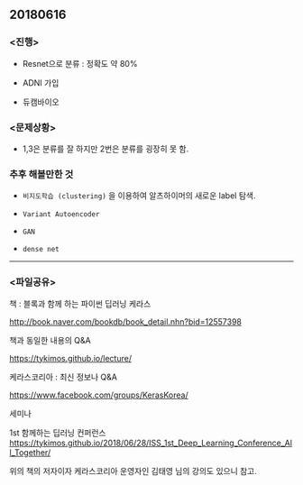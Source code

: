 ## 20180616

### <진행>

- Resnet으로 분류 : 정확도 약 80% 

- ADNI 가입

- 듀캠바이오 

### <문제상황>

- 1,3은 분류를 잘 하지만 2번은 분류를 굉장히 못 함.
 

### 추후 해볼만한 것

- `비지도학습 (clustering)` 을 이용하여 알츠하이머의 새로운 label 탐색.

- `Variant Autoencoder`

- `GAN`

- `dense net`

---

### <파일공유>

책 : 블록과 함께 하는 파이썬 딥러닝 케라스

http://book.naver.com/bookdb/book_detail.nhn?bid=12557398

책과 동일한 내용의 Q&A 

https://tykimos.github.io/lecture/

케라스코리아  : 최신 정보나 Q&A

https://www.facebook.com/groups/KerasKorea/

세미나

1st 함께하는 딥러닝 컨퍼런스
https://tykimos.github.io/2018/06/28/ISS_1st_Deep_Learning_Conference_All_Together/

위의 책의 저자이자 케라스코리아 운영자인 김태영 님의 강의도 있으니 참고.
